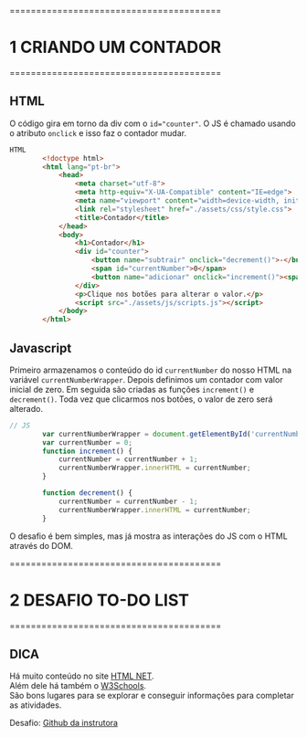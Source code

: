 ========================================
# 1 CRIANDO UM CONTADOR
========================================

## HTML

O código gira em torno da div com o `id="counter"`. O JS é chamado usando o atributo `onclick` e isso faz o contador mudar.

```html
HTML
        <!doctype html>
        <html lang="pt-br">
            <head>
                <meta charset="utf-8">
                <meta http-equiv="X-UA-Compatible" content="IE=edge">
                <meta name="viewport" content="width=device-width, initial-scale=1.0">
                <link rel="stylesheet" href="./assets/css/style.css">
                <title>Contador</title>
            </head>
            <body>
                <h1>Contador</h1>
                <div id="counter">
                    <button name="subtrair" onclick="decrement()">-</button>
                    <span id="currentNumber">0</span>
                    <button name="adicionar" onclick="increment()"><span id="plus">+</span></button>
                </div>
                <p>Clique nos botões para alterar o valor.</p>
                <script src="./assets/js/scripts.js"></script>
            </body>
        </html>
```


## Javascript

Primeiro armazenamos o conteúdo do id `currentNumber` do nosso HTML na variável `currentNumberWrapper`.
Depois definimos um contador com valor inicial de zero.
Em seguida são criadas as funções `increment()` e `decrement()`.
Toda vez que clicarmos nos botões, o valor de zero será alterado.

```js
// JS
        var currentNumberWrapper = document.getElementById('currentNumber');
        var currentNumber = 0;
        function increment() {
            currentNumber = currentNumber + 1;
            currentNumberWrapper.innerHTML = currentNumber;
        }

        function decrement() {
            currentNumber = currentNumber - 1;
            currentNumberWrapper.innerHTML = currentNumber;
        }

```

O desafio é bem simples, mas já mostra as interações do JS com o HTML através do DOM.



========================================
# 2 DESAFIO TO-DO LIST
========================================

## DICA
Há muito conteúdo no site [HTML NET](http://html.net/tutorials/javascript/). <br>
Além dele há também o [W3Schools](https://www.w3schools.com/js/). <br>
São bons lugares para se explorar e conseguir informações para completar as atividades.

Desafio: [Github da instrutora](https://github.com/stebsnusch/introducao-ao-javascript)